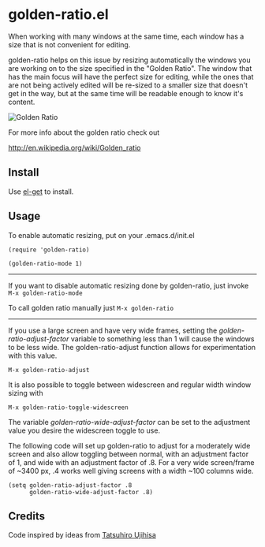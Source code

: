 # golden-ratio.el

When working with many windows at the same time, each window has a size
that is not convenient for editing.

golden-ratio helps on this issue by resizing automatically the windows you are
working on to the size specified in the "Golden Ratio". The window that has the
main focus will have the perfect size for editing, while the ones that are
not being actively edited will be re-sized to a smaller size that doesn't get
in the way, but at the same time will be readable enough to know it's content.

![Golden Ratio](https://raw.github.com/roman/golden-ratio.el/assets/golden_ratio_el.gif)

For more info about the golden ratio check out

http://en.wikipedia.org/wiki/Golden_ratio

## Install

Use [el-get](https://github.com/dimitri/el-get) to install.

## Usage

To enable automatic resizing, put on your .emacs.d/init.el

```elisp
(require 'golden-ratio)

(golden-ratio-mode 1)
```

***

If you want to disable automatic resizing done by golden-ratio, just invoke
`M-x golden-ratio-mode`

To call golden ratio manually just `M-x golden-ratio`

***

If you use a large screen and have very wide frames, setting the _golden-ratio-adjust-factor_
variable to something less than 1 will cause the windows to be less wide.
The golden-ratio-adjust function allows for experimentation with this value.

`M-x golden-ratio-adjust` 

It is also possible to toggle between widescreen and regular width window sizing
with

`M-x golden-ratio-toggle-widescreen`

The variable _golden-ratio-wide-adjust-factor_ can be set to the adjustment value 
you desire the widescreen toggle to use.

The following code will set up golden-ratio to adjust for a moderately wide screen
and also allow toggling between normal, with an adjustment factor of 1, and wide with
an adjustment factor of .8. For a very wide screen/frame of ~3400 px, .4 works well giving
screens with a width ~100 columns wide.

```elisp
(setq golden-ratio-adjust-factor .8
      golden-ratio-wide-adjust-factor .8)
```

## Credits

Code inspired by ideas from [Tatsuhiro Ujihisa](http://twitter.com/ujm)
